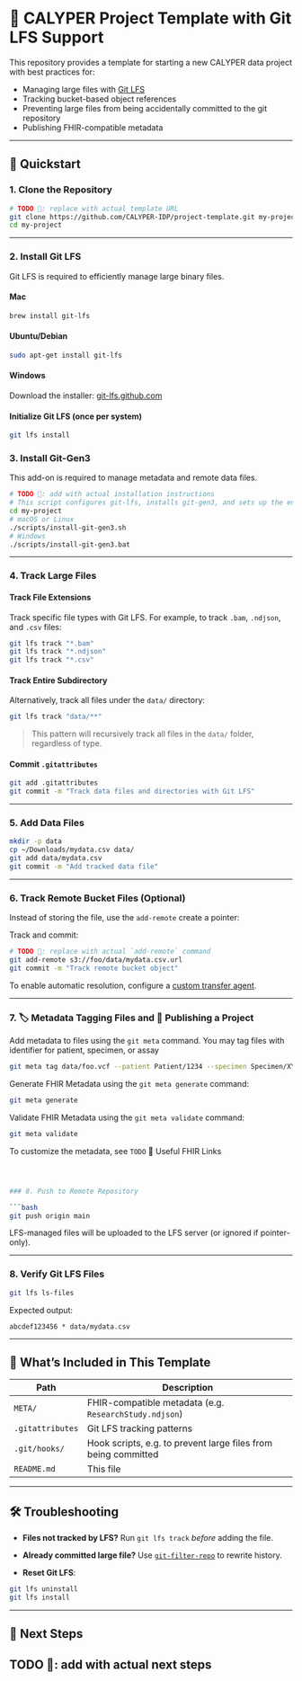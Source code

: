 # 🧬 CALYPER Project Template with Git LFS Support

This repository provides a template for starting a new CALYPER data project with best practices for:

- Managing large files with [Git LFS](https://git-lfs.github.com)
- Tracking bucket-based object references
- Preventing large files from being accidentally committed to the git repository
- Publishing FHIR-compatible metadata

---

## 🚀 Quickstart

### 1. Clone the Repository

```bash
# TODO 📝: replace with actual template URL
git clone https://github.com/CALYPER-IDP/project-template.git my-project
cd my-project
````
---

### 2. Install Git LFS

Git LFS is required to efficiently manage large binary files.

#### Mac

```bash
brew install git-lfs
```

#### Ubuntu/Debian

```bash
sudo apt-get install git-lfs
```

#### Windows

Download the installer: [git-lfs.github.com](https://git-lfs.github.com)

#### Initialize Git LFS (once per system)

```bash
git lfs install
```

### 3. Install Git-Gen3

This add-on is required to manage metadata and remote data files.

```bash
# TODO 📝: add with actual installation instructions
# This script configures git-lfs, installs git-gen3, and sets up the environment
cd my-project
# macOS or Linux
./scripts/install-git-gen3.sh
# Windows
./scripts/install-git-gen3.bat

```
---

### 4. Track Large Files

#### Track File Extensions

Track specific file types with Git LFS. For example, to track `.bam`, `.ndjson`, and `.csv` files:

```bash
git lfs track "*.bam"
git lfs track "*.ndjson"
git lfs track "*.csv"
```

#### Track Entire Subdirectory

Alternatively, track all files under the `data/` directory:

```bash
git lfs track "data/**"
```

> This pattern will recursively track all files in the `data/` folder, regardless of type.

#### Commit `.gitattributes`

```bash
git add .gitattributes
git commit -m "Track data files and directories with Git LFS"
```


---

### 5. Add Data Files

```bash
mkdir -p data
cp ~/Downloads/mydata.csv data/
git add data/mydata.csv
git commit -m "Add tracked data file"
```

---

### 6. Track Remote Bucket Files (Optional)

Instead of storing the file, use the `add-remote` create a pointer:


Track and commit:

```bash
# TODO 📝: replace with actual `add-remote` command 
git add-remote s3://foo/data/mydata.csv.url 
git commit -m "Track remote bucket object"
```

To enable automatic resolution, configure a [custom transfer agent](#custom-transfer-agent).

---

### 7. 🏷️ Metadata Tagging Files and 🚀 Publishing a Project

Add metadata to files using the `git meta` command. You may tag files with identifier for patient, specimen, or assay

```bash
git meta tag data/foo.vcf --patient Patient/1234 --specimen Specimen/XYZ
```

Generate FHIR Metadata using the `git meta generate` command:

```bash
git meta generate 
```

Validate FHIR Metadata using the `git meta validate` command:

```bash
git meta validate 
```

To customize the metadata, see `TODO` 🔗 Useful FHIR Links

```bash



### 8. Push to Remote Repository

```bash
git push origin main
```

LFS-managed files will be uploaded to the LFS server (or ignored if pointer-only).

---

### 8. Verify Git LFS Files

```bash
git lfs ls-files
```

Expected output:

```
abcdef123456 * data/mydata.csv
```

---

## 📁 What’s Included in This Template

| Path             | Description                                                    |
|------------------|----------------------------------------------------------------|
| `META/`          | FHIR-compatible metadata (e.g. `ResearchStudy.ndjson`)         |
| `.gitattributes` | Git LFS tracking patterns                                      |
| `.git/hooks/`    | Hook scripts, e.g. to prevent large files from being committed |
| `README.md`      | This file                                                      |


---

## 🛠 Troubleshooting

* **Files not tracked by LFS?**
  Run `git lfs track` *before* adding the file.

* **Already committed large file?**
  Use [`git-filter-repo`](https://github.com/newren/git-filter-repo) to rewrite history.

* **Reset Git LFS**:

```bash
git lfs uninstall
git lfs install
```

---

## 🧪 Next Steps

TODO 📝: add with actual next steps
---

